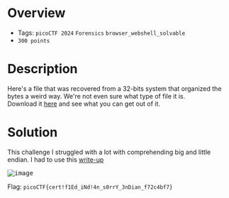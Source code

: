 # Overview
- Tags: `picoCTF 2024` `Forensics` `browser_webshell_solvable`
- `300 points`

# Description
Here's a file that was recovered from a 32-bits system that organized the bytes a weird way. We're not even sure what type of file it is.  
Download it [here](https://artifacts.picoctf.net/c_titan/112/challengefile) and see what you can get out of it.

# Solution
This challenge I struggled with a lot with comprehending big and little endian. I had to use this [write-up](https://medium.com/@0xVirtu4l/picoctf-2024-endianness-v2-challenge-solve-f9c93d6b8fa6)

<kbd>![image](https://github.com/Bsnookie9/picoCTF-2024-WriteUps/assets/106827110/c151d364-ced4-488e-9557-77b365f5fdaa)</kbd>

Flag: `picoCTF{cert!f1Ed_iNd!4n_s0rrY_3nDian_f72c4bf7}`
